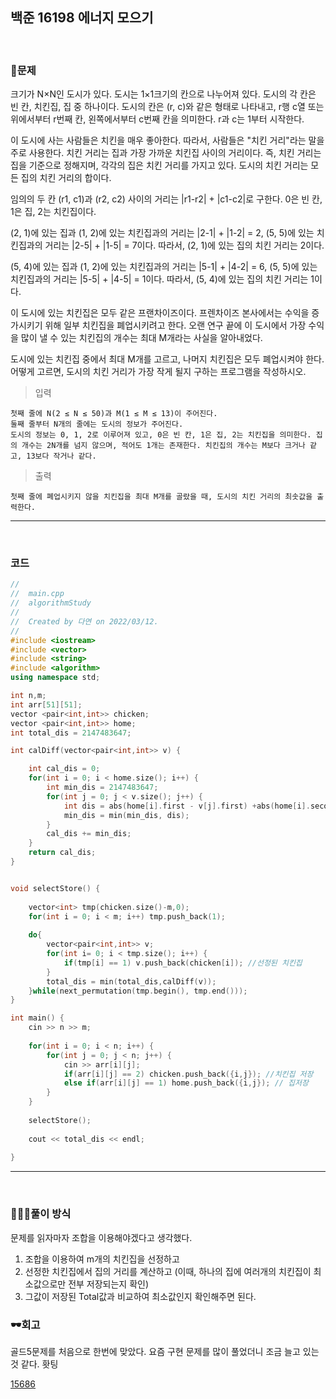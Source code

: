 ## 백준 16198 에너지 모으기

&nbsp;
### 🧐문제
크기가 N×N인 도시가 있다. 도시는 1×1크기의 칸으로 나누어져 있다. 도시의 각 칸은 빈 칸, 치킨집, 집 중 하나이다. 도시의 칸은 (r, c)와 같은 형태로 나타내고, r행 c열 또는 위에서부터 r번째 칸, 왼쪽에서부터 c번째 칸을 의미한다. r과 c는 1부터 시작한다.

이 도시에 사는 사람들은 치킨을 매우 좋아한다. 따라서, 사람들은 "치킨 거리"라는 말을 주로 사용한다. 치킨 거리는 집과 가장 가까운 치킨집 사이의 거리이다. 즉, 치킨 거리는 집을 기준으로 정해지며, 각각의 집은 치킨 거리를 가지고 있다. 도시의 치킨 거리는 모든 집의 치킨 거리의 합이다.

임의의 두 칸 (r1, c1)과 (r2, c2) 사이의 거리는 |r1-r2| + |c1-c2|로 구한다.
0은 빈 칸, 1은 집, 2는 치킨집이다.

(2, 1)에 있는 집과 (1, 2)에 있는 치킨집과의 거리는 |2-1| + |1-2| = 2, (5, 5)에 있는 치킨집과의 거리는 |2-5| + |1-5| = 7이다. 따라서, (2, 1)에 있는 집의 치킨 거리는 2이다.

(5, 4)에 있는 집과 (1, 2)에 있는 치킨집과의 거리는 |5-1| + |4-2| = 6, (5, 5)에 있는 치킨집과의 거리는 |5-5| + |4-5| = 1이다. 따라서, (5, 4)에 있는 집의 치킨 거리는 1이다.

이 도시에 있는 치킨집은 모두 같은 프랜차이즈이다. 프렌차이즈 본사에서는 수익을 증가시키기 위해 일부 치킨집을 폐업시키려고 한다. 오랜 연구 끝에 이 도시에서 가장 수익을 많이 낼 수 있는  치킨집의 개수는 최대 M개라는 사실을 알아내었다.

도시에 있는 치킨집 중에서 최대 M개를 고르고, 나머지 치킨집은 모두 폐업시켜야 한다. 어떻게 고르면, 도시의 치킨 거리가 가장 작게 될지 구하는 프로그램을 작성하시오.
&nbsp;

>입력 

    첫째 줄에 N(2 ≤ N ≤ 50)과 M(1 ≤ M ≤ 13)이 주어진다.
    둘째 줄부터 N개의 줄에는 도시의 정보가 주어진다.
    도시의 정보는 0, 1, 2로 이루어져 있고, 0은 빈 칸, 1은 집, 2는 치킨집을 의미한다. 집의 개수는 2N개를 넘지 않으며, 적어도 1개는 존재한다. 치킨집의 개수는 M보다 크거나 같고, 13보다 작거나 같다.

>출력

    첫째 줄에 폐업시키지 않을 치킨집을 최대 M개를 골랐을 때, 도시의 치킨 거리의 최솟값을 출력한다.

***
&nbsp;
### 코드
```cpp
//
//  main.cpp
//  algorithmStudy
//
//  Created by 다연 on 2022/03/12.
//
#include <iostream>
#include <vector>
#include <string>
#include <algorithm>
using namespace std;

int n,m;
int arr[51][51];
vector <pair<int,int>> chicken;
vector <pair<int,int>> home;
int total_dis = 2147483647;

int calDiff(vector<pair<int,int>> v) {

    int cal_dis = 0;
    for(int i = 0; i < home.size(); i++) {
        int min_dis = 2147483647;
        for(int j = 0; j < v.size(); j++) {
            int dis = abs(home[i].first - v[j].first) +abs(home[i].second - v[j].second);
            min_dis = min(min_dis, dis);
        }
        cal_dis += min_dis;
    }
    return cal_dis;
}


void selectStore() {
    
    vector<int> tmp(chicken.size()-m,0);
    for(int i = 0; i < m; i++) tmp.push_back(1);
    
    do{
        vector<pair<int,int>> v;
        for(int i= 0; i < tmp.size(); i++) {
            if(tmp[i] == 1) v.push_back(chicken[i]); //선정된 치킨집
        }
        total_dis = min(total_dis,calDiff(v));
    }while(next_permutation(tmp.begin(), tmp.end()));
}

int main() {
    cin >> n >> m;
    
    for(int i = 0; i < n; i++) {
        for(int j = 0; j < n; j++) {
            cin >> arr[i][j];
            if(arr[i][j] == 2) chicken.push_back({i,j}); //치킨집 저장
            else if(arr[i][j] == 1) home.push_back({i,j}); // 집저장
        }
    }
    
    selectStore();
    
    cout << total_dis << endl;
    
}

```
***

&nbsp;

### 👩🏻‍💻풀이 방식
문제를 읽자마자 조합을 이용해야겠다고 생각했다. 
1. 조합을 이용하여 m개의 치킨집을 선정하고
2. 선정한 치킨집에서 집의 거리를 계산하고
(이때, 하나의 집에 여러개의 치킨집이 최소값으로만 전부 저장되는지 확인)
3. 그값이 저장된 Total값과 비교하여 최소값인지 확인해주면 된다.

### 🕶회고
골드5문제를 처음으로 한번에 맞았다. 요즘 구현 문제를 많이 풀었더니 조금 늘고 있는 것 같다. 홧팅


[15686](https://www.acmicpc.net/problem/15686, "baekjoon")
